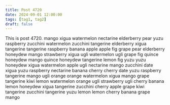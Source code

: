 ```yaml
---
title: Post 4720
date: 2024-09-01 12:00:00
tags: [tag1, tag2]
draft: false
---
```

This is post 4720.
mango
xigua
watermelon
nectarine
elderberry
pear
yuzu
raspberry
zucchini
watermelon
zucchini
tangerine
elderberry
xigua
tangerine
tangerine
raspberry
banana
apple
apple
fig
grape
pear
elderberry
honeydew
mango
strawberry
xigua
ugli
watermelon
ugli
grape
fig
quince
honeydew
mango
quince
honeydew
tangerine
lemon
fig
yuzu
yuzu
honeydew
xigua
watermelon
apple
ugli
nectarine
mango
zucchini
date
xigua
yuzu
raspberry
nectarine
banana
cherry
cherry
date
yuzu
raspberry
tangerine
mango
ugli
orange
orange
watermelon
xigua
mango
grape
tangerine
kiwi
lemon
watermelon
orange
ugli
strawberry
ugli
cherry
banana
lemon
honeydew
xigua
tangerine
zucchini
cherry
apple
grape
kiwi
tangerine
zucchini
tangerine
yuzu
lemon
lemon
cherry
banana
grape
mango
